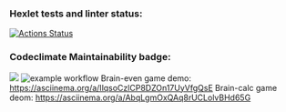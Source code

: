 ### Hexlet tests and linter status:
[![Actions Status](https://github.com/Funkicide/frontend-project-lvl1/workflows/hexlet-check/badge.svg)](https://github.com/Funkicide/frontend-project-lvl1/actions)
### Codeclimate Maintainability badge:
<a href="https://codeclimate.com/github/codeclimate/codeclimate/maintainability"><img src="https://api.codeclimate.com/v1/badges/a99a88d28ad37a79dbf6/maintainability" /></a>
![example workflow](https://github.com/Funkicide/frontend-project-lvl1/actions/workflows/lint-check.yml/badge.svg)
Brain-even game demo: https://asciinema.org/a/IlqsoCzlCP8DZOn17UyVfgQsE
Brain-calc game deom: https://asciinema.org/a/AbqLgmOxQAq8rUCLolvBHd65G